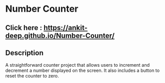 # Number Counter 
## Click here : https://ankit-deep.github.io/Number-Counter/

## Description
A straightforward counter project that allows users to increment and decrement a number displayed on the screen. It also includes a button to reset the counter to zero.
